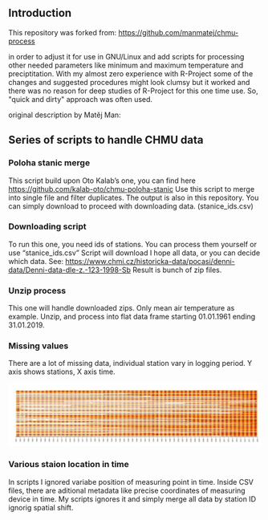 ## Introduction

This repository was forked from:
https://github.com/manmatej/chmu-process

in order to adjust it for use in GNU/Linux and add scripts for processing other needed parameters like minimum and maximum temperature and preciptitation.
With my almost zero experience with R-Project some of the changes and suggested procedures might look clumsy but it worked and there was no reason for deep studies of R-Project for this one time use. So, "quick and dirty" approach was often used.


original description by Matěj Man:

## Series of scripts to handle CHMU data

### Poloha stanic merge
This script build upon Oto Kalab’s one, you can find here https://github.com/kalab-oto/chmu-poloha-stanic Use this script to merge into single file and filter duplicates. The output is also in this repository. You can simply download to proceed with downloading data. (stanice_ids.csv)

### Downloading script
To run this one, you need ids of stations. You can process them yourself or use “stanice_ids.csv” Script will download I hope all data, or you can decide which data. See: https://www.chmi.cz/historicka-data/pocasi/denni-data/Denni-data-dle-z.-123-1998-Sb
Result is bunch of zip files. 

### Unzip process
This one will handle downloaded zips. Only mean air temperature as example. Unzip, and process into flat data frame starting 01.01.1961 ending 31.01.2019. 

### Missing values
There are a lot of missing data, individual station vary in logging period. Y axis shows stations, X axis time. 

![image of missing data](airTmean2.jpg)

### Various staion location in time
In scripts I ignored variabe position of measuring point in time. Inside CSV files, there are aditional metadata like precise coordinates of measuring device in time. My scripts ignores it and simply merge all data by station ID ignorig spatial shift. 

